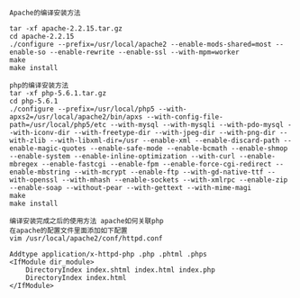 	Apache的编译安装方法

	tar -xf apache-2.2.15.tar.gz
	cd apache-2.2.15
	./configure --prefix=/usr/local/apache2 --enable-mods-shared=most --enable-so --enable-rewrite --enable-ssl --with-mpm=worker
	make
	make install 

	php的编译安装方法
	tar -xf php-5.6.1.tar.gz
	cd php-5.6.1
	./configure --prefix=/usr/local/php5 --with-apxs2=/usr/local/apache2/bin/apxs --with-config-file-path=/usr/local/php5/etc --with-mysql --with-mysqli --with-pdo-mysql --with-iconv-dir --with-freetype-dir --with-jpeg-dir --with-png-dir --with-zlib --with-libxml-dir=/usr --enable-xml --enable-discard-path --enable-magic-quotes --enable-safe-mode --enable-bcmath --enable-shmop --enable-system --enable-inline-optimization --with-curl --enable-mbregex --enable-fastcgi --enable-fpm --enable-force-cgi-redirect --enable-mbstring --with-mcrypt --enable-ftp --with-gd-native-ttf --with-openssl --with-mhash --enable-sockets --with-xmlrpc --enable-zip --enable-soap --without-pear --with-gettext --with-mime-magi
	make
	make install 

	编译安装完成之后的使用方法 apache如何关联php
	在apache的配置文件里面添加如下配置
	vim /usr/local/apache2/conf/httpd.conf

	Addtype application/x-httpd-php .php .phtml .phps
	<IfModule dir_module>
	    DirectoryIndex index.shtml index.html index.php
	    DirectoryIndex index.html
	</IfModule>
